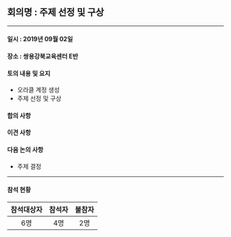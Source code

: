 ## 회의명 : 주제 선정 및 구상
---
#### 일시 : 2019년 09월 02일

#### 장소 : 쌍용강북교육센터 E반

#### 토의 내용 및 요지
   - 오라클 계정 생성
   - 주제 선정 및 구상
   
#### 합의 사항
    
#### 이견 사항
    
#### 다음 논의 사항
   - 주제 결정
---
#### 참석 현황
| 참석대상자 | 참석자 | 불참자 |
|:--------:|:--------:|:--------:|
| 6명 | 4명 | 2명 |

